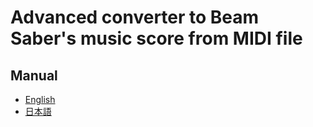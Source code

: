 # Advanced converter to Beam Saber's music score from MIDI file

## Manual

- [English](docs/README.md)
- [日本語](docs/README.ja.md)
